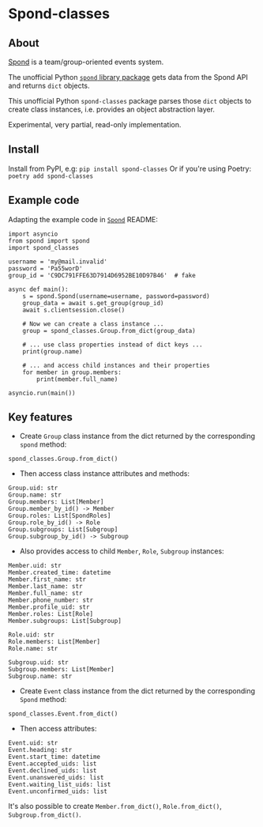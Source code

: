 # Spond-classes

## About

[Spond](https://spond.com/welcome) is a team/group-oriented events system.

The unofficial Python [`spond` library package](https://github.com/Olen/Spond/) gets
data from the Spond API and returns `dict` objects.

This unofficial Python `spond-classes` package parses those `dict` objects to create
class instances, i.e. provides an object abstraction layer.

Experimental, very partial, read-only implementation.

## Install

Install from PyPI, e.g:
`
pip install spond-classes
`
Or if you're using Poetry:
`
poetry add spond-classes
`

## Example code

Adapting the example code in [`Spond`](https://github.com/Olen/Spond/) README:

```
import asyncio
from spond import spond
import spond_classes

username = 'my@mail.invalid'
password = 'Pa55worD'
group_id = 'C9DC791FFE63D7914D6952BE10D97B46'  # fake

async def main():
    s = spond.Spond(username=username, password=password)
    group_data = await s.get_group(group_id)
    await s.clientsession.close()

    # Now we can create a class instance ...
    group = spond_classes.Group.from_dict(group_data)

    # ... use class properties instead of dict keys ...
    print(group.name)

    # ... and access child instances and their properties
    for member in group.members:
        print(member.full_name)

asyncio.run(main())
```
## Key features

* Create `Group` class instance from the dict returned by the corresponding `spond`
  method:

```
spond_classes.Group.from_dict()
```

* Then access class instance attributes and methods:

```
Group.uid: str
Group.name: str
Group.members: List[Member]
Group.member_by_id() -> Member
Group.roles: List[SpondRoles]
Group.role_by_id() -> Role
Group.subgroups: List[Subgroup]
Group.subgroup_by_id() -> Subgroup
```

* Also provides access to child `Member`, `Role`, `Subgroup` instances:

```
Member.uid: str
Member.created_time: datetime
Member.first_name: str
Member.last_name: str
Member.full_name: str
Member.phone_number: str
Member.profile_uid: str
Member.roles: List[Role]
Member.subgroups: List[Subgroup]

Role.uid: str
Role.members: List[Member]
Role.name: str

Subgroup.uid: str
Subgroup.members: List[Member]
Subgroup.name: str
```

* Create `Event` class instance from the dict returned by the corresponding `Spond`
  method:

```
spond_classes.Event.from_dict()
```

* Then access attributes:

```
Event.uid: str
Event.heading: str
Event.start_time: datetime
Event.accepted_uids: list
Event.declined_uids: list
Event.unanswered_uids: list
Event.waiting_list_uids: list
Event.unconfirmed_uids: list
```

It's also possible to create `Member.from_dict()`, `Role.from_dict()`,
`Subgroup.from_dict()`.
